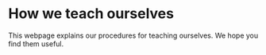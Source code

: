 # How we teach ourselves  

This webpage explains our procedures for teaching ourselves. We hope you find them useful.  

